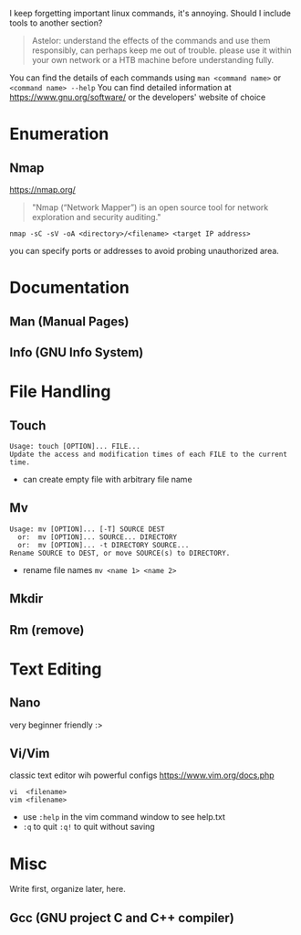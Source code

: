 I keep forgetting important linux commands, it's annoying.
Should I include tools to another section?
> Astelor: understand the effects of the commands and use them responsibly, can perhaps keep me out of trouble. please use it within your own network or a HTB machine before understanding fully.

You can find the details of each commands using `man <command name>` or `<command name> --help`
You can find detailed information at https://www.gnu.org/software/ or the developers' website of choice

# Enumeration
## Nmap
https://nmap.org/

> "Nmap (“Network Mapper”) is an open source tool for network exploration and security auditing."

```
nmap -sC -sV -oA <directory>/<filename> <target IP address>
```
you can specify ports or addresses to avoid probing unauthorized area.

# Documentation

## Man (Manual Pages)

## Info (GNU Info System)

# File Handling
## Touch
```
Usage: touch [OPTION]... FILE...
Update the access and modification times of each FILE to the current time.
```
- can create empty file with arbitrary file name
## Mv
```
Usage: mv [OPTION]... [-T] SOURCE DEST
  or:  mv [OPTION]... SOURCE... DIRECTORY
  or:  mv [OPTION]... -t DIRECTORY SOURCE...
Rename SOURCE to DEST, or move SOURCE(s) to DIRECTORY.
```
- rename file names `mv <name 1> <name 2>`
## Mkdir

## Rm (remove)

# Text Editing

## Nano
very beginner friendly :>

## Vi/Vim
classic text editor wih powerful configs
https://www.vim.org/docs.php
```
vi  <filename>
vim <filename>
```
- use `:help` in the vim command window to see help.txt
- `:q` to quit `:q!` to quit without saving

# Misc
Write first, organize later, here.
## Gcc (GNU project C and C++ compiler)

